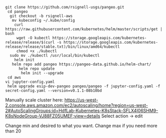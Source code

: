```
git clone https://github.com/rsignell-usgs/pangeo.git
 cd pangeo
  git checkout -b rsignell-aws
   mv kubeconfig ~/.kube/config
    curl https://raw.githubusercontent.com/kubernetes/helm/master/scripts/get | bash
     wget -O kubectl https://storage.googleapis.com/kubernetes-release/release/$(curl -s https://storage.googleapis.com/kubernetes-release/release/stable.txt)/bin/linux/amd64/kubectl
     chmod +x ./kubectl
  sudo mv ./kubectl /usr/local/bin/kubectl
    helm init
   helm repo add pangeo https://pangeo-data.github.io/helm-chart/
      helm repo update
       helm init --upgrade
 cd aws     
vi jupyter-config.yaml
 helm upgrade esip-dev-pangeo pangeo/pangeo -f jupyter-config.yaml -f secret-config.yaml --version=v0.1.1-08b10bd
```
Manually scale cluster here:
https://us-west-2.console.aws.amazon.com/ec2/autoscaling/home?region=us-west-2#AutoScalingGroups:id=HdfLab-Kubernetes-K8sStack-SFLX4I06SHM9-K8sNodeGroup-VJ88FZ05UMEF;view=details
Select action -> edit

Change min and desired to what you want.
Change max if you need more than 20
